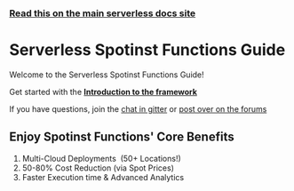 <!--
title: Serverless - Spotinst Functions Guide
menuText: User Guide
layout: Doc
-->

<!-- DOCS-SITE-LINK:START automatically generated  -->
### [Read this on the main serverless docs site](https://www.serverless.com/framework/docs/providers/spotinst/guide/)
<!-- DOCS-SITE-LINK:END -->

# Serverless Spotinst Functions Guide

Welcome to the Serverless Spotinst Functions Guide!

Get started with the **[Introduction to the framework](./intro.md)**

If you have questions, join the [chat in gitter](https://gitter.im/serverless/serverless) or [post over on the forums](https://forum.serverless.com/)

## Enjoy Spotinst Functions' Core Benefits

1. Multi-Cloud Deployments  (50+ Locations!)
2. 50-80% Cost Reduction (via Spot Prices)
3. Faster Execution time & Advanced Analytics
